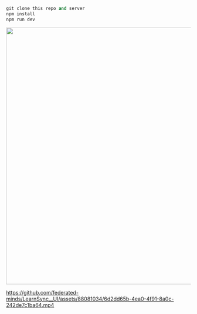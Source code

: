 ```ruby
git clone this repo and server
npm install
npm run dev
```
 
 <img src="https://github.com/federated-minds/LearnSync__UI/assets/88081034/6d2dd65b-4ea0-4f91-8a0c-242de7c1ba64" align="center" height="" width="700" />


https://github.com/federated-minds/LearnSync__UI/assets/88081034/6d2dd65b-4ea0-4f91-8a0c-242de7c1ba64.mp4
